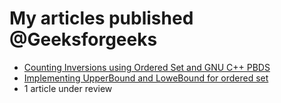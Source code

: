 # My articles published @Geeksforgeeks

- [Counting Inversions using Ordered Set and GNU C++ PBDS](https://www.geeksforgeeks.org/counting-inversions-using-ordered-set-and-gnu-c-pbds/)
- [Implementing UpperBound and LoweBound for ordered set](https://www.geeksforgeeks.org/implementing-upper_bound-and-lower_bound-for-ordered-set-in-c/)
- 1 article under review
